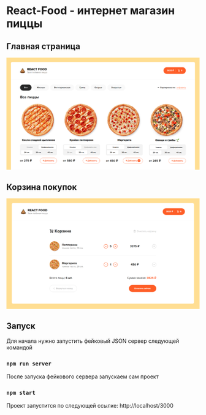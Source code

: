 # React-Food - интернет магазин пиццы

## Главная страница

![](https://github.com/Murzabulatov/react-food/blob/main/demo/1.png?raw=true?raw=true)

## Корзина покупок

![](https://github.com/Murzabulatov/react-food/blob/main/demo/2.png?raw=true?raw=true)

## Запуск

Для начала нужно запустить фейковый JSON сервер следующей командой

### `npm run server`

После запуска фейкового сервера запускаем сам проект

### `npm start`

Проект запустится по следующей ссылке: http://localhost/3000
